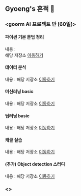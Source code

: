 ## Gyoeng's 흔적 👋

### <goorm AI 프로젝트 반 (60일)>

#### 파이썬 기본 문법 정리
내용 :  
해당 저장소 [이동하기]()

#### 데이터 분석
내용 : 
해당 저장소 [이동하기]()

#### 머신러닝 basic
내용 : 
해당 저장소 [이동하기]()

#### 딥러닝 basic
내용 : 
해당 저장소 [이동하기]()

#### 캐글 실습
내용 : 
해당 저장소 [이동하기]()

#### (추가) Object detection 스터디 
내용 : 
해당 저장소 [이동하기]()

### <> 

<!--
**gyoenge/gyoenge** is a ✨ _special_ ✨ repository because its `README.md` (this file) appears on your GitHub profile.

Here are some ideas to get you started:

- 🔭 I’m currently working on ...
- 🌱 I’m currently learning ...
- 👯 I’m looking to collaborate on ...
- 🤔 I’m looking for help with ...
- 💬 Ask me about ...
- 📫 How to reach me: ...
- 😄 Pronouns: ...
- ⚡ Fun fact: ...
-->
